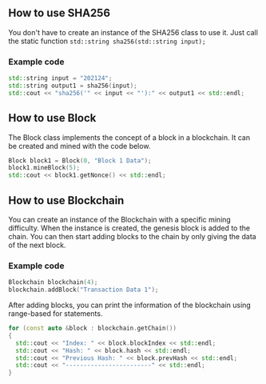 ## How to use SHA256
You don't have to create an instance of the SHA256 class to use it. Just call the static function ```std::string sha256(std::string input);```
### Example code
```cpp
std::string input = "202124";
std::string output1 = sha256(input);
std::cout << "sha256('" << input << "'):" << output1 << std::endl;
```
## How to use Block
The Block class implements the concept of a block in a blockchain. It can be created and mined with the code below.
```cpp
Block block1 = Block(0, "Block 1 Data");
block1.mineBlock(5);
std::cout << block1.getNonce() << std::endl;
```

## How to use Blockchain
You can create an instance of the Blockchain with a specific mining difficulty. When the instance is created, the genesis block is added to the chain. You can then start adding blocks to the chain by only giving the data of the next block.
### Example code
```cpp
Blockchain blockchain(4);
blockchain.addBlock("Transaction Data 1");
```
After adding blocks, you can print the information of the blockchain using range-based for statements.
```cpp
for (const auto &block : blockchain.getChain())
{
  std::cout << "Index: " << block.blockIndex << std::endl;
  std::cout << "Hash: " << block.hash << std::endl;
  std::cout << "Previous Hash: " << block.prevHash << std::endl;
  std::cout << "------------------------" << std::endl;
}
```